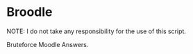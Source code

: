 # Broodle
NOTE: I do not take any responsibility for the use of this script.

Bruteforce Moodle Answers.
